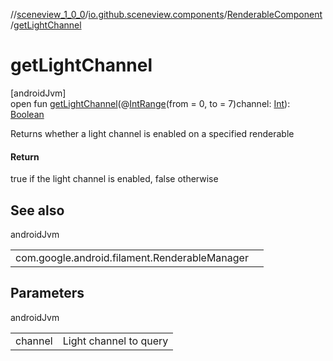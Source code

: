 //[sceneview_1_0_0](../../../index.md)/[io.github.sceneview.components](../index.md)/[RenderableComponent](index.md)/[getLightChannel](get-light-channel.md)

# getLightChannel

[androidJvm]\
open fun [getLightChannel](get-light-channel.md)(@[IntRange](https://developer.android.com/reference/kotlin/androidx/annotation/IntRange.html)(from = 0, to = 7)channel: [Int](https://kotlinlang.org/api/latest/jvm/stdlib/kotlin/-int/index.html)): [Boolean](https://kotlinlang.org/api/latest/jvm/stdlib/kotlin/-boolean/index.html)

Returns whether a light channel is enabled on a specified renderable

#### Return

true if the light channel is enabled, false otherwise

## See also

androidJvm

| | |
|---|---|
| com.google.android.filament.RenderableManager |  |

## Parameters

androidJvm

| | |
|---|---|
| channel | Light channel to query |
